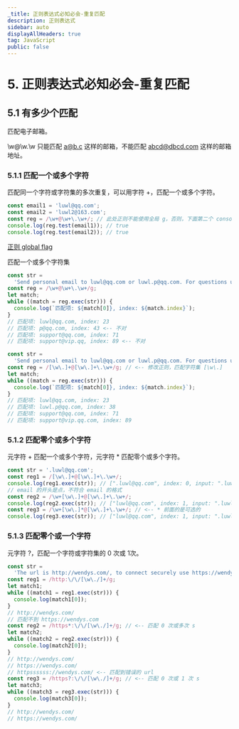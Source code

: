 ```yaml
---
_title: 正则表达式必知必会-重复匹配
description: 正则表达式
sidebar: auto
displayAllHeaders: true
tag: JavaScript
public: false
---
```


# 5. 正则表达式必知必会-重复匹配

## 5.1 有多少个匹配

匹配电子邮箱。

\w@\w\.\w 只能匹配 a@b.c 这样的邮箱，不能匹配 abcd@dbcd.com 这样的邮箱地址。

### 5.1.1 匹配一个或多个字符

匹配同一个字符或字符集的多次重复，可以用字符 +，匹配一个或多个字符。

```js
const email1 = 'luwl@qq.com';
const email2 = 'luwl2@163.com';
const reg = /\w+@\w+\.\w+/; // 此处正则不能使用全局 g，否则，下面第二个 console 打印出来是 false，参考下面
console.log(reg.test(email1)); // true
console.log(reg.test(email2)); // true
```

[正则 global flag](https://developer.mozilla.org/en-US/docs/Web/JavaScript/Reference/Global_Objects/RegExp/test#Using_test()_on_a_regex_with_the_global_flag)


匹配一个或多个字符集

```js
const str =
  'Send personal email to luwl@qq.com or luwl.p@qq.com. For questions use support@qq.com or support@vip.qq.com.';
const reg = /\w+@\w+\.\w+/g;
let match;
while ((match = reg.exec(str))) {
  console.log(`匹配项: ${match[0]}, index: ${match.index}`);
}
// 匹配项: luwl@qq.com, index: 23
// 匹配项: p@qq.com, index: 43 <-- 不对
// 匹配项: support@qq.com, index: 71
// 匹配项: support@vip.qq, index: 89 <-- 不对
```

```js
const str =
  'Send personal email to luwl@qq.com or luwl.p@qq.com. For questions use support@qq.com. If your message is urgent try support@vip.qq.com.';
const reg = /[\w\.]+@[\w\.]+\.\w+/g; // <-- 修改正则，匹配字符集 [\w\.]
let match;
while ((match = reg.exec(str))) {
  console.log(`匹配项: ${match[0]}, index: ${match.index}`);
}
// 匹配项: luwl@qq.com, index: 23
// 匹配项: luwl.p@qq.com, index: 38
// 匹配项: support@qq.com, index: 71
// 匹配项: support@vip.qq.com, index: 89
```

### 5.1.2 匹配零个或多个字符

元字符 + 匹配一个或多个字符，元字符 * 匹配零个或多个字符。

```js
const str = '.luwl@qq.com';
const reg1 = /[\w\.]+@[\w\.]+\.\w+/;
console.log(reg1.exec(str)); // [".luwl@qq.com", index: 0, input: ".luwl@qq.com", groups: undefined]
// email 的开头是点，不符合 email 的格式
const reg2 = /\w+[\w\.]+@[\w\.]+\.\w+/;
console.log(reg2.exec(str)); // ["luwl@qq.com", index: 1, input: ".luwl@qq.com", groups: undefined]
const reg3 = /\w+[\w\.]*@[\w\.]+\.\w+/; // <-- * 前面的是可选的
console.log(reg3.exec(str)); // ["luwl@qq.com", index: 1, input: ".luwl@qq.com", groups: undefined]
```

### 5.1.3 匹配零个或一个字符

元字符 ?，匹配一个字符或字符集的 0 次或 1次。

```js
const str =
  'The url is http://wendys.com/, to connect securely use https://wendys.com/ . This is a wrong url: httpssssss://wendys.com/ .';
const reg1 = /http:\/\/[\w\./]+/g;
let match1;
while ((match1 = reg1.exec(str))) {
  console.log(match1[0]);
}
// http://wendys.com/
// 匹配不到 https://wendys.com
const reg2 = /https*:\/\/[\w\./]+/g; // <-- 匹配 0 次或多次 s
let match2;
while ((match2 = reg2.exec(str))) {
  console.log(match2[0]);
}
// http://wendys.com/
// https://wendys.com/
// httpssssss://wendys.com/ <-- 匹配到错误的 url
const reg3 = /https?:\/\/[\w\./]+/g; // <-- 匹配 0 次或 1 次 s
let match3;
while ((match3 = reg3.exec(str))) {
  console.log(match3[0]);
}
// http://wendys.com/
// https://wendys.com/
```